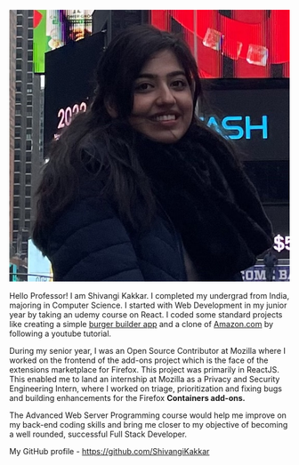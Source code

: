 ![My Image](./intro_image.jpg)

Hello Professor! I am Shivangi Kakkar. I completed my undergrad from India, majoring in Computer Science. I started with Web Development in my junior year by taking an udemy course on React. I coded some standard projects like creating a simple [burger builder app](https://my-burger-e14c1.firebaseapp.com/) and a clone of [Amazon.com](https://clone-461ef.web.app/) by following a youtube tutorial.

During my senior year, I was an Open Source Contributor at Mozilla where I worked on the frontend of the add-ons project which is the face of the extensions marketplace for Firefox. This project was primarily in ReactJS. This enabled me to land an internship at Mozilla as a Privacy and Security Engineering Intern, where I worked on triage, prioritization and fixing bugs and building enhancements for the Firefox **Containers add-ons.**

The Advanced Web Server Programming course would help me improve on my back-end coding skills and bring me closer to my objective of becoming a well rounded, successful Full Stack Developer. 

My GitHub profile - https://github.com/ShivangiKakkar